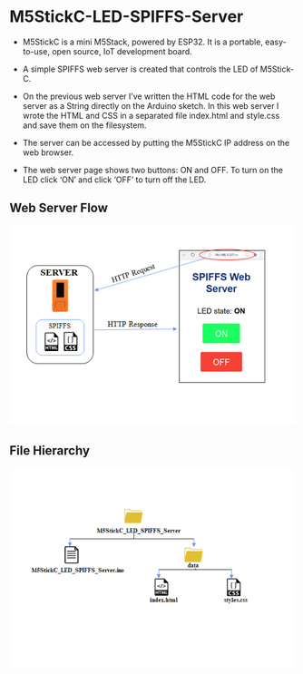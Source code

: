 # M5StickC-LED-SPIFFS-Server

 - M5StickC is a mini M5Stack, powered by ESP32. It is a portable, easy-to-use, open source, IoT development board.

- A simple SPIFFS web server is created that controls the LED of M5Stick-C.

- On the previous web server I’ve written the HTML code for the web server as a String directly on the Arduino sketch. In this web server I wrote the HTML and CSS in a separated file  index.html and style.css and save them on the filesystem.
- The server can be accessed by putting the M5StickC IP address on the web browser.

- The web server page shows two buttons: ON and OFF. To turn on the LED click ‘ON’ and click ‘OFF’ to turn off the LED.


## Web Server Flow
![Screenshot](images/spiffs_webserver.png)

## File Hierarchy
![Screenshot](images/file_hierarchy.png)



